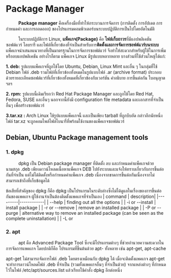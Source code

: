 # Package Manager
&nbsp;&nbsp;&nbsp;&nbsp;&nbsp;&nbsp;&nbsp;&nbsp;&nbsp;&nbsp;**Package manager** คือเครื่องมือที่ทำให้กระบวนการจัดการ (การติดตั้ง การอัปเดต การกำหนดค่า และการถอดออก) ของโปรแกรมคอมพิวเตอร์บนระบบปฏิบัติการเป็นไปโดยอัตโนมัติ

&nbsp;&nbsp;&nbsp;&nbsp;&nbsp;&nbsp;&nbsp;&nbsp;&nbsp;&nbsp;ในระบบปฎิบัติการ Linux, **แพ็คเกจ(Package)** คือ **ไฟล์เก็บถาวร**ที่มีแอปพลิเคชันซอฟต์แวร์ ไลบรารี และไฟล์ที่เกี่ยวข้องที่จำเป็นสำหรับการ**ติดตั้งและการจัดการซอฟต์แวร์บนระบบ** แพ็คเกจนำเสนอแนวทางที่เป็นมาตรฐานในการจัดการซอฟต์แวร์ จึงทำให้สะดวกสำหรับผู้ใช้ในการเพิ่มหรือลบแอปพลิเคชัน อย่างไรก็ตาม แพ็คเกจ Linux มีรูปแบบหลากหลาย บางส่วนที่ใช้ส่วนใหญ่ได้แก่:

**1. deb:** รูปแบบแพ็คเกจที่ถูกใช้โดย Ubuntu, Debian, Linux Mint และอื่น ๆ ในกลุ่มที่ใช้ Debian ไฟล์ .deb รวมไฟล์ที่เกี่ยวข้องทั้งหมดในรูปแบบไฟล์ .ar (archive format) ประกอบด้วยรายละเอียดซอฟต์แวร์ที่เกี่ยวข้องทั้งหมดที่เกี่ยวข้องกับเวอร์ชัน คำอธิบาย การขึ้นต่อกัน ใบอนุญาต ฯลฯ

**2. rpm:** รูปแบบนี้เดิมเรียกว่า Red Hat Package Manager และถูกใช้โดย Red Hat, Fedora, SUSE และอื่นๆ นอกจากนี้ยังมี configuration file metadata และเอกสารที่จำเป็นอื่นๆ เพื่อสร้างซอฟต์แวร์

**3.tar.xz :** Arch Linux ใช้รูปแบบแพ็คเกจนี้ และเป็นเพียง tarball ที่ถูกบีบอัด กล่าวอีกนัยหนึ่ง ไฟล์ tar.xz จะถูกคอมไพล์ไฟล์ไบนารี่ที่พร้อมใช้งานของแพ็คเกจซอฟต์แวร์
## Debian, Ubuntu Package management tools
### 1. dpkg

&nbsp;&nbsp;&nbsp;&nbsp;&nbsp;&nbsp;&nbsp;&nbsp;&nbsp;&nbsp;dpkg เป็น Debian package manager ที่ติดตั้ง ลบ และกำหนดค่าแพ็คเกจด้วยนามสกุล .deb เพียงดาวน์โหลดเนื้อหาแพ็คเกจ DEB ไปยังระบบและแจ้งให้ทราบเกี่ยวกับการขึ้นต่อกันที่จำเป็น แต่ไม่ได้ติดตั้งหรือกำหนดค่าแพ็คเกจ .deb เนื่องจากขาดการขึ้นต่อกันเนื่องจากไม่สามารถเข้าถึงที่เก็บข้อมูลได้

ข้อเสียที่สำคัญของ dpkg ก็คือ dpkg เป็นโปรแกรมในระดับล่างซึ่งไม่ได้ดูแลในเรื่องของการขึ้นต่อกันของแพคเกจ ผู้ใช้งานจำเป็นต้องติดตั้งแพคเกจที่จำเป็นเอง
| command | description|
|---------|------------|
| --help  | finding out all the options |
| -i or --install | install package |
| -r or --remove | remove an installed package |
| -P or --purge | alternative way to remove an installed package (can be seen as the complete uninstallation) |
| -L or

### 2. apt

&nbsp;&nbsp;&nbsp;&nbsp;&nbsp;&nbsp;&nbsp;&nbsp;&nbsp;&nbsp;apt คือ Advanced Package Tool ซึ่งจะมีโปรแกรมต่างๆ ที่ช่วยอำนวยความสะดวกในการจัดการแพคเกจ โดยปกติก็คือ โปรแกรมที่ขึ้นต้นด้วย apt- ทั้งหลาย เช่น apt-get, apt-cache

apt-get ไม่สามารถจัดการไฟล์ .deb โดยตรงเหมือนกับ dpkg ได้ เมื่อจะติดตั้งแพคเกจ apt-get จะทำการดาวน์โหลดไฟล์ .deb ที่จำเป็น (รวมทั้งแพคเกจอื่นๆ ที่จำเป็นด้วย) จากแหล่งต่างๆ ที่กำหนดไว้ในไฟล์ /etc/apt/sources.list แล้วเรียกใช้คำสั่ง dpkg อีกต่อหนึ่ง
